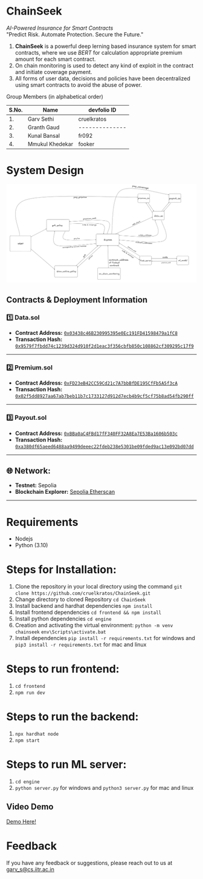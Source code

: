 # ChainSeek
*AI-Powered Insurance for Smart Contracts*  
"Predict Risk. Automate Protection. Secure the Future."
1. **ChainSeek** is a powerful deep lerning based insurance system for smart contracts, where we use *BERT* for calculation appropriate premium amount for each smart contract.
2. On chain monitoring is used to detect any kind of exploit in the contract and initiate coverage payment.
3. All forms of user data, decisions and policies have been decentralized using smart contracts to avoid the abuse of power.

Group Members (in alphabetical order)

| S.No. | Name             | devfolio ID    |
| ----- | ---------------- | -------------- |
| 1.    | Garv Sethi       | cruelkratos    |
| 2.    | Granth Gaud      | -------------- |
| 3.    | Kunal Bansal     | fr092          |
| 4.    | Mmukul Khedekar  | fooker         |

# System Design

<img src="https://github.com/cruelkratos/ChainSeek/raw/main/design.png" alt="ChainSeek Design">

##  Contracts & Deployment Information

### 1️⃣ **Data.sol**  
- **Contract Address:** [`0x03438c46B230995395e0Ec191FD41598479a1fC8`](https://sepolia.etherscan.io/address/0x03438c46B230995395e0Ec191FD41598479a1fC8)  
- **Transaction Hash:** [`0x9579f7fbdd74c1239d324d910f2d1eac3f356cbfb850c108862cf309295c17f9`](https://sepolia.etherscan.io/tx/0x9579f7fbdd74c1239d324d910f2d1eac3f356cbfb850c108862cf309295c17f9)

---

### 2️⃣ **Premium.sol**  
- **Contract Address:** [`0xFD23eB42CC59Cd21c7A7bbBfDE195CfFb5A5f3cA`](https://sepolia.etherscan.io/address/0xFD23eB42CC59Cd21c7A7bbBfDE195CfFb5A5f3cA)  
- **Transaction Hash:** [`0x02f5dd8927aa67ab7beb11b7c1733127d912d7ecb4b9cf5cf75b8ad54fb290ff`](https://sepolia.etherscan.io/tx/0x02f5dd8927aa67ab7beb11b7c1733127d912d7ecb4b9cf5cf75b8ad54fb290ff)

---

### 3️⃣ **Payout.sol**  
- **Contract Address:** [`0xBBa0aC4FBd17fF340FF32A8Ea7E53Ba1606b503c`](https://sepolia.etherscan.io/address/0xBBa0aC4FBd17fF340FF32A8Ea7E53Ba1606b503c)  
- **Transaction Hash:** [`0xa380df65aeed6488aa9499deeec22fdeb238e5301be09fded9ac13e092bd07dd`](https://sepolia.etherscan.io/tx/0xa380df65aeed6488aa9499deeec22fdeb238e5301be09fded9ac13e092bd07dd)

---

## 🌐 **Network:**  
- **Testnet:** Sepolia  
- **Blockchain Explorer:** [Sepolia Etherscan](https://sepolia.etherscan.io/)

---

# Requirements
- Nodejs 
- Python (3.10)

# Steps for Installation: 
1. Clone the repository in your local directory using the command `git clone https://github.com/cruelkratos/ChainSeek.git`
2. Change directory to cloned Repository `cd ChainSeek`
3. Install backend and hardhat dependencies `npm install`
4. Install frontend dependencies `cd frontend && npm install`
5. Install python dependencies `cd engine`
6. Creation and activating the virtual environment:
`python -m venv chainseek`
`env\Scripts\activate.bat`
7. Install dependencies `pip install -r requirements.txt` for windows and `pip3 install -r requirements.txt` for mac and linux

# Steps to run frontend:
1. `cd frontend`
2. `npm run dev`

# Steps to run the backend:
1. `npx hardhat node`
2. `npm start`

# Steps to run ML server:
1. `cd engine`
2. `python server.py` for windows and `python3 server.py` for mac and linux

## Video Demo

[Demo Here!](https://youtu.be/hNAkQdMb-fs?si=BRaE_L8AU8WUaPFo)

# Feedback
If you have any feedback or suggestions, please reach out to us at garv_s@cs.iitr.ac.in
